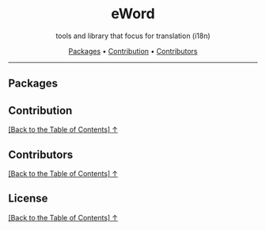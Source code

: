 <div align="center">
<h1 id="toc">eWord</h1>
<p>tools and library that focus for translation (i18n)</p>

<p align="center">
  <a href="#packages">Packages</a>  • 
  <a href="#contribution">Contribution</a>  • 
  <a href="#contributors">Contributors</a> 
</p>

</div>

---

<div align="center">

<!-- prettier-ignore-start -->

<!--
[![GitHub Workflow Status (branch)](https://img.shields.io/github/workflow/status/efishery/wording/release/main)](https://github.com/efishery/wording/actions/workflows/release.yml?query=branch%3Amain+)
[![Codecov branch](https://img.shields.io/codecov/c/github/efishery/wording/main)](https://app.codecov.io/gh/efishery/wording)
[![npm](https://img.shields.io/npm/v/wording)](https://www.npmjs.com/package/wording/v/latest)
[![npm downloads](https://img.shields.io/npm/dw/wording)](https://www.npmjs.com/package/wording/v/latest)
[![License](https://img.shields.io/github/license/efishery/wording)](https://github.com/efishery/wording/blob/main/LICENSE)
[![GitHub contributors (via allcontributors.org)](https://img.shields.io/github/all-contributors/efishery/wording/main)](https://github.com/efishery/wording#contributors)
-->

<!-- prettier-ignore-end -->

</div>

## Packages

## Contribution

[\[Back to the Table of Contents\] ↑](#toc)

## Contributors

[\[Back to the Table of Contents\] ↑](#toc)

## License

[\[Back to the Table of Contents\] ↑](#toc)
